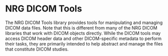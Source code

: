 # NRG DICOM Tools

The NRG DICOM Tools library provides tools for manipulating and managing DICOM data files. Note that this
is different from many of the NRG DICOM libraries that work with DICOM objects directly. While the DICOM
tools may access DICOM header data and other DICOM-specific metadata to perform their tasks, they are primarily
intended to help abstract and manage the files that constitute DICOM studies.

